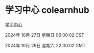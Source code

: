 # 学习中心 colearnhub
[学习中心](http://219.139.197.74:56308/colearnhub/)

2024年 10月 27日 星期日 06:00:02 CST

2024年 10月 26日 星期六 22:00:02 GMT

